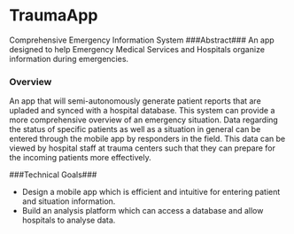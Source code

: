 # TraumaApp
Comprehensive Emergency Information System
###Abstract###
An app designed to help Emergency Medical Services and Hospitals organize information during emergencies.

### Overview ###
An app that will semi-autonomously generate patient reports that are upladed and synced with a hospital database. This system can provide a more comprehensive overview of an emergency situation. Data regarding the status of specific patients as well as a situation in general can be entered through the mobile app by responders in the field. This data can be viewed by hospital staff at trauma centers such that they can prepare for the incoming patients more effectively.

###Technical Goals###
* Design a mobile app which is efficient and intuitive for entering patient and situation information.
* Build an analysis platform which can access a database and allow hospitals to analyse data.



